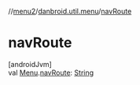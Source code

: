 //[menu2](../../index.md)/[danbroid.util.menu](index.md)/[navRoute](nav-route.md)

# navRoute

[androidJvm]\
val [Menu](-menu/index.md).[navRoute](nav-route.md): [String](https://kotlinlang.org/api/latest/jvm/stdlib/kotlin/-string/index.html)
